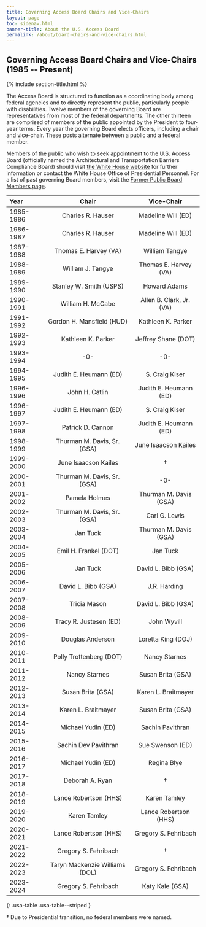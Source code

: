 ```yaml
---
title: Governing Access Board Chairs and Vice-Chairs 
layout: page
toc: sidenav.html
banner-title: About the U.S. Access Board
permalink: /about/board-chairs-and-vice-chairs.html
---
```


## Governing Access Board Chairs and Vice-Chairs (1985 -- Present)

{% include section-title.html %}
<div id="content" class="grid-container padding-top-3 maxw-desktop">
  <div class="grid-row">
    <div class="width-desktop usa-prose">
      <p style="max-width: none;">
        The Access Board is structured to function as a coordinating body among federal agencies and to directly represent the public, particularly people with disabilities. 
        Twelve members of the governing Board are representatives from most of the federal departments. 
        The other thirteen are comprised of members of the public appointed by the President to four-year terms. 
        Every year the governing Board elects officers, including a chair and vice-chair. 
        These posts alternate between a public and a federal member.
      </p>
      <p style="max-width: none;">
        Members of the public who wish to seek appointment to the U.S. Access Board (officially named the Architectural and Transportation Barriers Compliance Board) should
        visit <a href="https://www.whitehouse.gov/get-involved/join-us/">the White House website</a> for further information or contact the White House Office of Presidential Personnel. For a list of past governing Board members, visit the <a href="{{ site.baseurl }}/about/members-past.html">Former Public Board Members page</a>.
      </p>
    </div>
  </div>

| Year | Chair | Vice-Chair |
| :---   | :---:        | :---:        | 
1985-1986 | Charles R. Hauser | Madeline Will (ED) |
1986-1987 | Charles R. Hauser | Madeline Will (ED) |
1987-1988 | Thomas E. Harvey (VA) | William Tangye |
1988-1989 | William J. Tangye | Thomas E. Harvey (VA)  |
1989-1990 | Stanley W. Smith (USPS) | Howard Adams |
1990-1991 | William H. McCabe | Allen B. Clark, Jr. (VA) |
1991-1992 | Gordon H. Mansfield (HUD) | Kathleen K. Parker |
1992-1993 | Kathleen K. Parker | Jeffrey Shane (DOT) |
1993-1994 | -0- | -0- |
1994-1995 | Judith E. Heumann (ED) | S. Craig Kiser |
1996-1996 | John H. Catlin | Judith E. Heumann (ED) |
1996-1997 | Judith E. Heumann (ED) | S. Craig Kiser |
1997-1998 | Patrick D. Cannon | Judith E. Heumann (ED) |
1998-1999 | Thurman M. Davis, Sr. (GSA) | June Isaacson Kailes |
1999-2000 | June Isaacson Kailes | † |
2000-2001 | Thurman M. Davis, Sr. (GSA) | -0- |
2001-2002 | Pamela Holmes | Thurman M. Davis (GSA) |
2002-2003 | Thurman M. Davis, Sr. (GSA) | Carl G. Lewis |
2003-2004 | Jan Tuck | Thurman M. Davis (GSA) |
2004-2005 | Emil H. Frankel (DOT) | Jan Tuck |
2005-2006 | Jan Tuck | David L. Bibb (GSA) |
2006-2007 | David L. Bibb (GSA) | J.R. Harding |
2007-2008 | Tricia Mason | David L. Bibb (GSA) |
2008-2009 | Tracy R. Justesen (ED) | John Wyvill |
2009-2010 | Douglas Anderson | Loretta King (DOJ) |
2010-2011 | Polly Trottenberg (DOT) | Nancy Starnes |
2011-2012 | Nancy Starnes | Susan Brita (GSA) |
2012-2013 | Susan Brita (GSA) | Karen L. Braitmayer |
2013-2014 | Karen L. Braitmayer | Susan Brita (GSA) |
2014-2015 | Michael Yudin (ED) | Sachin Pavithran |
2015-2016 | Sachin Dev Pavithran | Sue Swenson (ED) |
2016-2017 | Michael Yudin (ED) | Regina Blye |
2017-2018 | Deborah A. Ryan | † |
2018-2019 | Lance Robertson (HHS) | Karen Tamley |
2019-2020 | Karen Tamley | Lance Robertson (HHS) |
2020-2021 | Lance Robertson (HHS) | Gregory S. Fehribach |
2021-2022 | Gregory S. Fehribach | † |
2022-2023 | Taryn Mackenzie Williams (DOL) | Gregory S. Fehribach
2023-2024 | Gregory S. Fehribach | Katy Kale (GSA) | 
{: .usa-table .usa-table--striped }

† Due to Presidential transition, no federal members were named.
